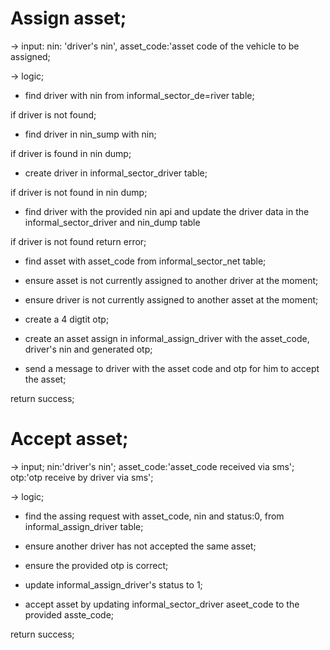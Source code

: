 # Assign asset;

-> input:
nin: 'driver's nin',
asset_code:'asset code of the vehicle to be assigned;


-> logic;

- find driver with nin from informal_sector_de=river table;

if driver is not found;
- find driver in nin_sump with nin;

if driver is found in nin dump;
- create driver in informal_sector_driver table;

if driver is not found in nin dump;
- find driver with the provided nin api and update the driver data in the informal_sector_driver and nin_dump table 

if driver is not found return error;

- find asset with asset_code from informal_sector_net table;

- ensure asset is not currently assigned to another driver at the moment;

- ensure driver is not currently assigned to another asset at the moment;

- create a 4 digtit otp;

- create an asset assign in informal_assign_driver with the asset_code, driver's nin and generated otp;

- send a message to driver with the asset code and otp for him to accept the asset;

return success;

# Accept asset;

-> input;
nin:'driver's nin';
asset_code:'asset_code received via sms';
otp:'otp receive by driver via sms';

-> logic;

- find the assing request with asset_code, nin and status:0, from informal_assign_driver table;

- ensure another driver has not accepted the same asset;

- ensure the provided otp is correct;

- update informal_assign_driver's status to 1;

- accept asset by updating informal_sector_driver aseet_code to the provided asste_code;

return success;




